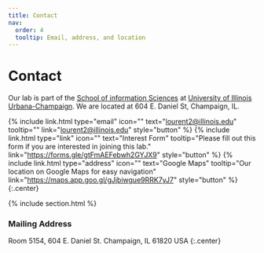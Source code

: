 ```yaml
---
title: Contact
nav:
  order: 4
  tooltip: Email, address, and location
---
```


# <i class="fas fa-envelope"></i>Contact

Our lab is part of the [School of information Sciences](https://ischool.illinois.edu/) at [University of Illinois Urbana-Champaign](https://illinois.edu/). We are located at 604 E. Daniel St, Champaign, IL.

{%
  include link.html
  type="email"
  icon=""
  text="lourent2@illinois.edu"
  tooltip=""
  link="lourent2@illinois.edu"
  style="button"
%}
{%
  include link.html
  type="link"
  icon=""
  text="Interest Form"
  tooltip="Please fill out this form if you are interested in joining this lab."
  link="https://forms.gle/gtFmAEFebwh2GYJX9"
  style="button"
%}
{%
  include link.html
  type="address"
  icon=""
  text="Google Maps"
  tooltip="Our location on Google Maps for easy navigation"
  link="https://maps.app.goo.gl/gJjbiwgue9RRK7yJ7"
  style="button"
%}
{:.center}

{% include section.html %}

### <i class="fas fa-mail-bulk"></i>Mailing Address

Room 5154, 604 E. Daniel St.
Champaign, IL 61820
USA
{:.center}


